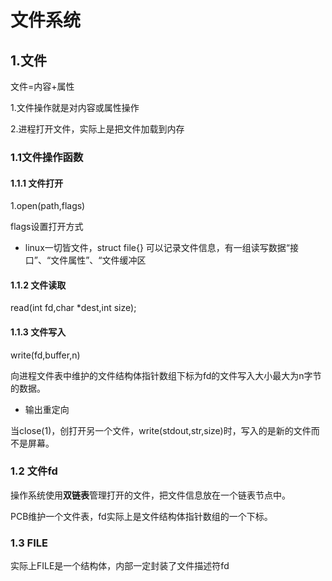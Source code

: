 # 文件系统

## 1.文件

文件=内容+属性

1.文件操作就是对内容或属性操作

2.进程打开文件，实际上是把文件加载到内存

### 1.1文件操作函数

#### 1.1.1 文件打开

1.open(path,flags)

flags设置打开方式

- linux一切皆文件，struct file{} 可以记录文件信息，有一组读写数据“接口”、“文件属性”、“文件缓冲区

#### 1.1.2 文件读取

read(int fd,char *dest,int size);

#### 1.1.3 文件写入

write(fd,buffer,n)

向进程文件表中维护的文件结构体指针数组下标为fd的文件写入大小最大为n字节的数据。

- 输出重定向

当close(1)，创打开另一个文件，write(stdout,str,size)时，写入的是新的文件而不是屏幕。

### 1.2 文件fd

操作系统使用**双链表**管理打开的文件，把文件信息放在一个链表节点中。

PCB维护一个文件表，fd实际上是文件结构体指针数组的一个下标。

### 1.3 FILE 

实际上FILE是一个结构体，内部一定封装了文件描述符fd

### 



